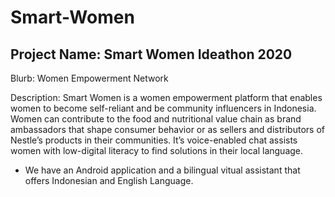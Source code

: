 # Smart-Women

## Project Name: Smart Women Ideathon 2020
 
Blurb: Women Empowerment Network
 
Description: Smart Women is a women empowerment platform that enables women to become self-reliant and be community influencers in Indonesia. Women can contribute to the food and nutritional value chain as brand ambassadors that shape consumer behavior or as sellers and distributors of Nestle’s products in their communities. It’s voice-enabled chat assists women with low-digital literacy to find solutions in their local language. 

- We have an Android application and a bilingual vitual assistant that offers Indonesian and English Language.
